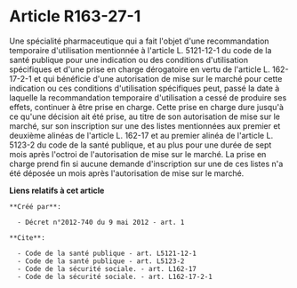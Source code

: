 # Article R163-27-1

Une spécialité pharmaceutique qui a fait l'objet d'une recommandation temporaire d'utilisation mentionnée à l'article L.
5121-12-1 du code de la santé publique pour une indication ou des conditions d'utilisation spécifiques et d'une prise en
charge dérogatoire en vertu de l'article L. 162-17-2-1 et qui bénéficie d'une autorisation de mise sur le marché pour cette
indication ou ces conditions d'utilisation spécifiques peut, passé la date à laquelle la recommandation temporaire
d'utilisation a cessé de produire ses effets, continuer à être prise en charge. Cette prise en charge dure jusqu'à ce qu'une
décision ait été prise, au titre de son autorisation de mise sur le marché, sur son inscription sur une des listes
mentionnées aux premier et deuxième alinéas de l'article L. 162-17 et au premier alinéa de l'article L. 5123-2 du code de la
santé publique, et au plus pour une durée de sept mois après l'octroi de l'autorisation de mise sur le marché. La prise en
charge prend fin si aucune demande d'inscription sur une de ces listes n'a été déposée un mois après l'autorisation de mise
sur le marché.

**Liens relatifs à cet article**

	**Créé par**:

	  - Décret n°2012-740 du 9 mai 2012 - art. 1

	**Cite**:

	  - Code de la santé publique - art. L5121-12-1
	  - Code de la santé publique - art. L5123-2
	  - Code de la sécurité sociale. - art. L162-17
	  - Code de la sécurité sociale. - art. L162-17-2-1

